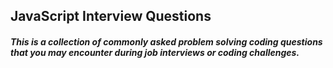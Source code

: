 ## JavaScript Interview Questions
##### This is a collection of commonly asked problem solving coding questions that you may encounter during job interviews or coding challenges. 
